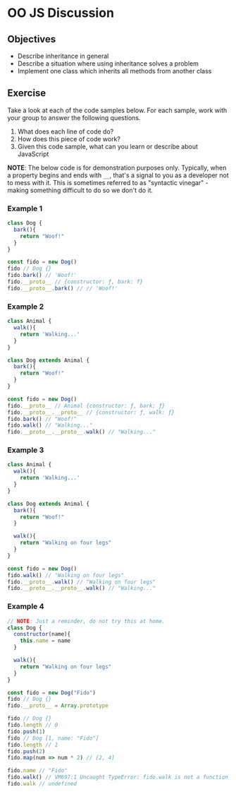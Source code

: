 # OO JS Discussion

## Objectives

* Describe inheritance in general
* Describe a situation where using inheritance solves a problem
* Implement one class which inherits all methods from another class


## Exercise

Take a look at each of the code samples below. For each sample, work with your group to answer the following questions.

1. What does each line of code do?
2. How does this piece of code work?
3. Given this code sample, what can you learn or describe about JavaScript

**NOTE**: The below code is for demonstration purposes only. Typically, when a property begins and ends with `__`, that's a signal to you as a developer not to mess with it. This is sometimes referred to as "syntactic vinegar" - making something difficult to do so we don't do it.  

### Example 1

```javascript
class Dog {
  bark(){
    return "Woof!"
  }
}

const fido = new Dog()
fido // Dog {}
fido.bark() // 'Woof!'
fido.__proto__ // {constructor: ƒ, bark: f}
fido.__proto__.bark() // // 'Woof!'
```

### Example 2

```javascript
class Animal {
  walk(){
    return 'Walking...'
  }
}

class Dog extends Animal {
  bark(){
    return "Woof!"
  }
}

const fido = new Dog()
fido.__proto__ // Animal {constructor: ƒ, bark: ƒ}
fido.__proto__.__proto__ // {constructor: ƒ, walk: ƒ}
fido.bark() // "Woof!"
fido.walk() // "Walking..."
fido.__proto__.__proto__.walk() // "Walking..."
```

### Example 3

```javascript
class Animal {
  walk(){
    return 'Walking...'
  }
}

class Dog extends Animal {
  bark(){
    return "Woof!"
  }

  walk(){
    return "Walking on four legs"
  }
}

const fido = new Dog()
fido.walk() // "Walking on four legs"
fido.__proto__.walk() // "Walking on four legs"
fido.__proto__.__proto__.walk() // "Walking..."
```

### Example 4

```javascript
// NOTE: Just a reminder, do not try this at home.
class Dog {
  constructor(name){
    this.name = name
  }

  walk(){
    return "Walking on four legs"
  }
}

const fido = new Dog("Fido")
fido // Dog {}
fido.__proto__ = Array.prototype

fido // Dog {}
fido.length // 0
fido.push(1)
fido // Dog [1, name: "Fido"]
fido.length // 1
fido.push(2)
fido.map(num => num * 2) // [2, 4]

fido.name // "Fido"
fido.walk() // VM697:1 Uncaught TypeError: fido.walk is not a function
fido.walk // undefined 

```
